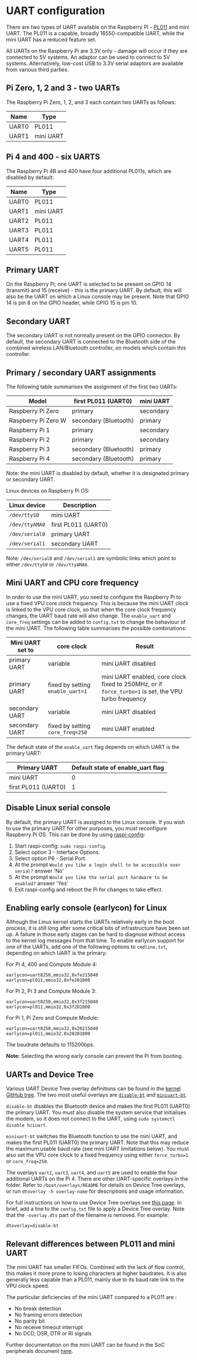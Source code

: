 # UART configuration

There are two types of UART available on the Raspberry Pi -  [PL011](http://infocenter.arm.com/help/index.jsp?topic=/com.arm.doc.ddi0183g/index.html) and mini UART. The PL011 is a capable, broadly 16550-compatible UART, while the mini UART has a reduced feature set.

All UARTs on the Raspberry Pi are 3.3V only - damage will occur if they are connected to 5V systems. An adaptor can be used to connect to 5V systems. Alternatively, low-cost USB to 3.3V serial adaptors are available from various third parties.

## Pi Zero, 1, 2 and 3 - two UARTs

The Raspberry Pi Zero, 1, 2, and 3 each contain two UARTs as follows:

| Name | Type |
|------|------|
|UART0 |PL011 |
|UART1 |mini UART |

## Pi 4 and 400 - six UARTS

The Raspberry Pi 4B and 400 have four additional PL011s, which are disabled by default:

| Name | Type |
|------|------|
|UART0 |PL011 |
|UART1 |mini UART |
|UART2 |PL011 |
|UART3 |PL011 |
|UART4 |PL011 |
|UART5 |PL011 |

## Primary UART

On the Raspberry Pi, one UART is selected to be present on GPIO 14 (transmit) and 15 (receive) - this is the primary UART. By default, this will also be the UART on which a Linux console may be present. Note that GPIO 14 is pin 8 on the GPIO header, while GPIO 15 is pin 10.

## Secondary UART

The secondary UART is not normally present on the GPIO connector. By default, the secondary UART is connected to the Bluetooth side of the combined wireless LAN/Bluetooth controller, on models which contain this controller.

## Primary / secondary UART assignments

The following table summarises the assignment of the first two UARTs:

| Model | first PL011 (UART0)| mini UART |
|-------|-----------|-------|
| Raspberry Pi Zero |  primary | secondary |
| Raspberry Pi Zero W | secondary (Bluetooth) | primary |
| Raspberry Pi 1 | primary | secondary |
| Raspberry Pi 2 | primary | secondary |
| Raspberry Pi 3 | secondary (Bluetooth) | primary |
| Raspberry Pi 4 | secondary (Bluetooth) | primary |

Note: the mini UART is disabled by default, whether it is designated primary or secondary UART.

Linux devices on Raspberry Pi OS:

| Linux device | Description |
|--------------|-------------|
|`/dev/ttyS0`  |mini UART    |
|`/dev/ttyAMA0`|first PL011 (UART0) |
|`/dev/serial0` |primary UART |
|`/dev/serial1` |secondary UART |

Note: `/dev/serial0` and `/dev/serial1` are symbolic links which point to either `/dev/ttyS0` or `/dev/ttyAMA0`.

## Mini UART and CPU core frequency

In order to use the mini UART, you need to configure the Raspberry Pi to use a fixed VPU core clock frequency. This is because the mini UART clock is linked to the VPU core clock, so that when the core clock frequency changes, the UART baud rate will also change. The `enable_uart` and `core_freq` settings can be added to `config.txt` to change the behaviour of the mini UART. The following table summarises the possible combinations:

| Mini UART set to | core clock | Result |
|------------------|------------|--------|
| primary UART     | variable   | mini UART disabled |
| primary UART     | fixed by setting `enable_uart=1` | mini UART enabled, core clock fixed to 250MHz, or if `force_turbo=1` is set, the VPU turbo frequency |
| secondary UART   | variable   | mini UART disabled |
| secondary UART   | fixed by setting `core_freq=250` | mini UART enabled |

The default state of the `enable_uart` flag depends on which UART is the primary UART:

| Primary UART | Default state of enable_uart flag |
|--------------|-----------------------------------|
| mini UART    | 0 |
| first PL011 (UART0)       | 1 |

## Disable Linux serial console

By default, the primary UART is assigned to the Linux console. If you wish to use the primary UART for other purposes, you must reconfigure Raspberry Pi OS. This can be done by using [raspi-config](raspi-config.md):

1. Start raspi-config: `sudo raspi-config`.
1. Select option 3 - Interface Options.
1. Select option P6 - Serial Port.
1. At the prompt `Would you like a login shell to be accessible over serial?` answer 'No'
1. At the prompt `Would you like the serial port hardware to be enabled?` answer 'Yes'
1. Exit raspi-config and reboot the Pi for changes to take effect.

## Enabling early console (earlycon) for Linux

Although the Linux kernel starts the UARTs relatively early in the boot process, it is still long after some critical bits of infrastructure have been set up. A failure in those early stages can be hard to diagnose without access to the kernel log messages from that time. To enable earlycon support for one of the UARTs, add one of the following options to `cmdline.txt`, depending on which UART is the primary:


For Pi 4, 400 and Compute Module 4:
```
earlycon=uart8250,mmio32,0xfe215040
earlycon=pl011,mmio32,0xfe201000
```

For Pi 2, Pi 3 and Compute Module 3:
```
earlycon=uart8250,mmio32,0x3f215040
earlycon=pl011,mmio32,0x3f201000
```
For Pi 1, Pi Zero and Compute Module:
```
earlycon=uart8250,mmio32,0x20215040
earlycon=pl011,mmio32,0x20201000
```
The baudrate defaults to 115200bps.

**Note:** Selecting the wrong early console can prevent the Pi from booting.

## UARTs and Device Tree

Various UART Device Tree overlay definitions can be found in the [kernel GitHub tree](https://github.com/raspberrypi/linux). The two most useful overlays are [`disable-bt`](https://github.com/raspberrypi/linux/blob/rpi-5.4.y/arch/arm/boot/dts/overlays/disable-bt-overlay.dts) and [`miniuart-bt`](https://github.com/raspberrypi/linux/blob/rpi-5.4.y/arch/arm/boot/dts/overlays/miniuart-bt-overlay.dts).

`disable-bt` disables the Bluetooth device and makes the first PL011 (UART0) the primary UART. You must also disable the system service that initialises the modem, so it does not connect to the UART, using `sudo systemctl disable hciuart`.

`miniuart-bt` switches the Bluetooth function to use the mini UART, and makes the first PL011 (UART0) the primary UART. Note that this may reduce the maximum usable baud rate (see mini UART limitations below). You must also set the VPU core clock to a fixed frequency using either `force_turbo=1` or `core_freq=250`.

The overlays `uart2`, `uart3`, `uart4`, and `uart5` are used to enable the four additional UARTs on the Pi 4. There are other UART-specific overlays in the folder. Refer to `/boot/overlays/README` for details on Device Tree overlays, or run `dtoverlay -h overlay-name` for descriptions and usage information.

For full instructions on how to use Device Tree overlays see [this page](device-tree.md). In brief, add a line to the `config.txt` file to apply a Device Tree overlay. Note that the `-overlay.dts` part of the filename is removed. For example:
```
dtoverlay=disable-bt
```

## Relevant differences between PL011 and mini UART

The mini UART has smaller FIFOs. Combined with the lack of flow control, this makes it more prone to losing characters at higher baudrates. It is also generally less capable than a PL011, mainly due to its baud rate link to the VPU clock speed.

The particular deficiencies of the mini UART compared to a PL011 are :
- No break detection
- No framing errors detection
- No parity bit
- No receive timeout interrupt
- No DCD, DSR, DTR or RI signals 

Further documentation on the mini UART can be found in the SoC peripherals document [here](../hardware/raspberrypi/bcm2835/BCM2835-ARM-Peripherals.pdf).
